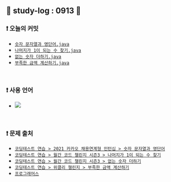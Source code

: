## 📅 study-log : 0913 📅 
### ❗ 오늘의 커밋
- [`숫자 문자열과 영단어.java`](https://github.com/soooving/study-code/blob/main/programmers/2021%20%EC%B9%B4%EC%B9%B4%EC%98%A4%20%EC%B1%84%EC%9A%A9%EC%97%B0%EA%B3%84%ED%98%95%20%EC%9D%B8%ED%84%B4%EC%8B%AD/%EC%88%AB%EC%9E%90%20%EB%AC%B8%EC%9E%90%EC%97%B4%EA%B3%BC%20%EC%98%81%EB%8B%A8%EC%96%B4.java)
- [`나머지가 1이 되는 수 찾기.java`](https://github.com/soooving/study-code/blob/main/programmers/%EC%9B%94%EA%B0%84%20%EC%BD%94%EB%93%9C%20%EC%B1%8C%EB%A6%B0%EC%A7%80%20%EC%8B%9C%EC%A6%8C3/%EB%82%98%EB%A8%B8%EC%A7%80%EA%B0%80%201%EC%9D%B4%20%EB%90%98%EB%8A%94%20%EC%88%98%20%EC%B0%BE%EA%B8%B0.java)
- [`없는 숫자 더하기.java`](https://github.com/soooving/study-code/blob/main/programmers/%EC%9B%94%EA%B0%84%20%EC%BD%94%EB%93%9C%20%EC%B1%8C%EB%A6%B0%EC%A7%80%20%EC%8B%9C%EC%A6%8C3/%EC%97%86%EB%8A%94%20%EC%88%AB%EC%9E%90%20%EB%8D%94%ED%95%98%EA%B8%B0.java)
- [`부족한 금액 계산하기.java`](https://github.com/soooving/study-code/blob/main/programmers/%EC%9C%84%ED%81%B4%EB%A6%AC%20%EC%B1%8C%EB%A6%B0%EC%A7%80/%EB%B6%80%EC%A1%B1%ED%95%9C%20%EA%B8%88%EC%95%A1%20%EA%B3%84%EC%82%B0%ED%95%98%EA%B8%B0.java)

<br/>

### ❗ 사용 언어
- <img src="https://img.shields.io/badge/java-007396?style=flat-square&logo=java&logoColor=white"/>

<br/>

### ❗ 문제 출처
- [`코딩테스트 연습 > 2021 카카오 채용연계형 인턴십 > 숫자 문자열과 영단어`](https://school.programmers.co.kr/learn/courses/30/lessons/81301)
- [`코딩테스트 연습 > 월간 코드 챌린지 시즌3 > 나머지가 1이 되는 수 찾기`](https://school.programmers.co.kr/learn/courses/30/lessons/87389)
- [`코딩테스트 연습 > 월간 코드 챌린지 시즌3 > 없는 숫자 더하기`](https://school.programmers.co.kr/learn/courses/30/lessons/86051)
- [`코딩테스트 연습 > 위클리 챌린지 > 부족한 금액 계산하기`](https://school.programmers.co.kr/learn/courses/30/lessons/82612)
- [`프로그래머스`](https://programmers.co.kr/)

